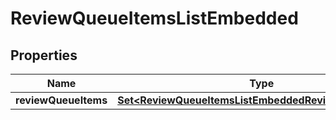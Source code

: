 

# ReviewQueueItemsListEmbedded


## Properties

| Name | Type | Description | Notes |
|------------ | ------------- | ------------- | -------------|
|**reviewQueueItems** | [**Set&lt;ReviewQueueItemsListEmbeddedReviewQueueItems&gt;**](ReviewQueueItemsListEmbeddedReviewQueueItems.md) |  |  |



